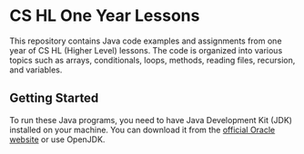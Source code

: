 # CS HL One Year Lessons

This repository contains Java code examples and assignments from one year of CS HL (Higher Level) lessons. The code is organized into various topics such as arrays, conditionals, loops, methods, reading files, recursion, and variables.

## Getting Started

To run these Java programs, you need to have Java Development Kit (JDK) installed on your machine. You can download it from the [official Oracle website](https://www.oracle.com/java/technologies/javase-downloads.html) or use OpenJDK.